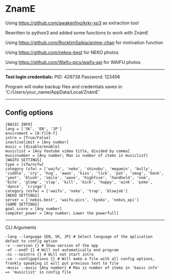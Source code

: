 # **ZnamE**

Using https://github.com/awaken1ng/krkr-xp3 as extraction tool

Rewritten to python3 and added some functions to work with ZnámE

Using https://github.com/RocktimSaikia/anime-chan for motivation function

Using https://github.com/nekos-best for NEKO photos

Using https://github.com/Waifu-pics/waifu-api for WAIFU photos

---

**Test login credentials:**
PID: 426738
Password: 123456

Program will make backup files and credentials saves in 'C:/Users/your_name/AppData/Local/ZnámE'

---

## **Config options**

```
[BASIC INFO]
lang = ['SK', 'EN', 'JP']
enviroment = [0-f][0-f]
intro = [True/False]
inactivelimit = [Any number]
music = [disable/enable]
musiclist = [Any Youtube video title, divided by comma]
musicnumber = [Any number; Max is number of items in musiclist]
[WAIFU SETTINGS]
type = [sfw/nsfw]
category (sfw) = ['waifu', 'neko', 'shinobu', 'megumin', 'bully', 'cuddle', 'cry', 'hug', 'awoo', 'kiss', 'lick', 'pat', 'smug', 'bonk', 'yeet', 'blush', 'smile', 'wave', 'highfive', 'handhold', 'nom', 'bite', 'glomp', 'slap', 'kill', 'kick', 'happy', 'wink', 'poke', 'dance', 'cringe']
category (nsfw) = ['waifu', 'neko', 'trap', 'blowjob']
[NEKO SETTINGS]
server = ['nekos.best', 'waifu.pics', 'kyoko', 'nekos_api']
[GAME SETTINGS]
goal_score = [Any number]
computer_power = [Any number; Lower the powerfull]

```
---

CLI Arguments

```
-lang --language {EN, SK, JP} # Select language of the aplication defaut to config option
-v --version {} # Show version of the app
-ef --endf {} # Will not automatically end program
-ni --nointro {} # Will not start intro
-co --configoptions {} # Will make a file with all config options, frankly speaking it will put previous text to file
-music --music {Any number} # Max is number of items in 'basic info' => 'musiclist' in config file
```